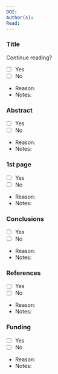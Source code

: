 ```yaml
---
DOI: 
Author(s): 
Read:
---
```

### Title
Continue reading?
- [ ] Yes
- [ ] No
- Reason:
- Notes:
### Abstract
- [ ] Yes
- [ ] No
- Reason:
- Notes:
### 1st page
- [ ] Yes
- [ ] No
- Reason:
- Notes:
### Conclusions
- [ ] Yes
- [ ] No
- Reason:
- Notes:
### References
- [ ] Yes
- [ ] No
- Reason:
- Notes:
### Funding
- [ ] Yes
- [ ] No
- Reason:
- Notes:
